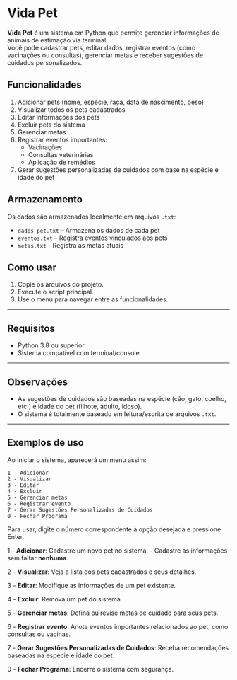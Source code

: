 # Vida Pet

**Vida Pet** é um sistema em Python que permite gerenciar informações de animais de estimação via terminal.  
Você pode cadastrar pets, editar dados, registrar eventos (como vacinações ou consultas), gerenciar metas e receber sugestões de cuidados personalizados.

## Funcionalidades

1. Adicionar pets (nome, espécie, raça, data de nascimento, peso)  
2. Visualizar todos os pets cadastrados  
3. Editar informações dos pets  
4. Excluir pets do sistema  
5. Gerenciar metas
6. Registrar eventos importantes:  
   - Vacinações  
   - Consultas veterinárias  
   - Aplicação de remédios  
7. Gerar sugestões personalizadas de cuidados com base na espécie e idade do pet  

## Armazenamento

Os dados são armazenados localmente em arquivos `.txt`:  
- `dados pet.txt` – Armazena os dados de cada pet  
- `eventos.txt` – Registra eventos vinculados aos pets
- `metas.txt` - Registra as metas atuais

## Como usar

1. Copie os arquivos do projeto.  
2. Execute o script principal.
3. Use o menu para navegar entre as funcionalidades.

---

## Requisitos

- Python 3.8 ou superior  
- Sistema compatível com terminal/console

---

## Observações

- As sugestões de cuidados são baseadas na espécie (cão, gato, coelho, etc.) e idade do pet (filhote, adulto, idoso).  
- O sistema é totalmente baseado em leitura/escrita de arquivos `.txt`.

---

## Exemplos de uso

Ao iniciar o sistema, aparecerá um menu assim:
```plaintext
1 - Adicionar  
2 - Visualizar  
3 - Editar  
4 - Excluir
5 - Gerenciar metas  
6 - Registrar evento  
7 - Gerar Sugestões Personalizadas de Cuidados  
0 - Fechar Programa  
```
Para usar, digite o número correspondente à opção desejada e pressione Enter.

1 - **Adicionar**: Cadastre um novo pet no sistema.
    - Cadastre as informações sem faltar **nenhuma**.

2 - **Visualizar**: Veja a lista dos pets cadastrados e seus detalhes.

3 - **Editar**: Modifique as informações de um pet existente.

4 - **Excluir**: Remova um pet do sistema.

5 - **Gerenciar metas**: Defina ou revise metas de cuidado para seus pets.

6 - **Registrar evento**: Anote eventos importantes relacionados ao pet, como consultas ou vacinas.

7 - **Gerar Sugestões Personalizadas de Cuidados**: Receba recomendações baseadas na espécie e idade do pet.

0 - **Fechar Programa**: Encerre o sistema com segurança.
